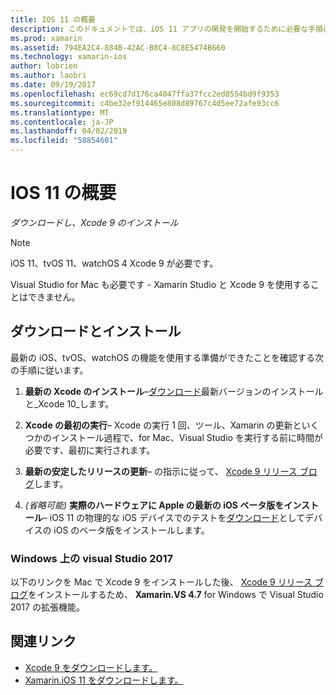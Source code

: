 ```yaml
---
title: IOS 11 の概要
description: このドキュメントでは、iOS 11 アプリの開発を開始するために必要な手順について説明します。 これには、Xcode をダウンロードして Visual Studio 2019 を更新する方法について説明します。
ms.prod: xamarin
ms.assetid: 794EA2C4-884B-42AC-B8C4-8C8E5474B660
ms.technology: xamarin-ios
author: lobrien
ms.author: laobri
ms.date: 09/19/2017
ms.openlocfilehash: ec69cd7d176ca4047ffa37fcc2ed8554bd9f9353
ms.sourcegitcommit: c4be32ef914465e808d89767c4d5ee72afe93cc6
ms.translationtype: MT
ms.contentlocale: ja-JP
ms.lasthandoff: 04/02/2019
ms.locfileid: "58854601"
---
```

# <a name="getting-started-with-ios-11"></a>IOS 11 の概要

_ダウンロードし、Xcode 9 のインストール_

> [!NOTE]
> iOS 11、tvOS 11、watchOS 4 Xcode 9 が必要です。
>
> Visual Studio for Mac も必要です - Xamarin Studio と Xcode 9 を使用することはできません。

## <a name="download-and-install"></a>ダウンロードとインストール

最新の iOS、tvOS、watchOS の機能を使用する準備ができたことを確認する次の手順に従います。

1. **最新の Xcode のインストール**–[ダウンロード](https://developer.apple.com/download/)最新バージョンのインストールと_Xcode 10_します。

2. **Xcode の最初の実行**– Xcode の実行 1 回、ツール、Xamarin の更新といくつかのインストール過程で、for Mac、Visual Studio を実行する前に時間が必要です、最初に実行されます。

3. **最新の安定したリリースの更新**– の指示に従って、 [Xcode 9 リリース ブログ](https://releases.xamarin.com/stable-release-15-3-5-with-xcode-9-support/)します。

4. _(省略可能)_ **実際のハードウェアに Apple の最新の iOS ベータ版をインストール**– iOS 11 の物理的な iOS デバイスでのテストを[ダウンロード](https://developer.apple.com/download/)としてデバイスの iOS のベータ版をインストールします。


### <a name="visual-studio-2017-on-windows"></a>Windows 上の visual Studio 2017

以下のリンクを Mac で Xcode 9 をインストールした後、 [Xcode 9 リリース ブログ](https://releases.xamarin.com/stable-release-15-3-5-with-xcode-9-support/)をインストールするため、 **Xamarin.VS 4.7** for Windows で Visual Studio 2017 の拡張機能。


## <a name="related-links"></a>関連リンク

- [Xcode 9 をダウンロードします。](https://developer.apple.com/download/)
- [Xamarin.iOS 11 をダウンロードします。](https://releases.xamarin.com/stable-release-15-3-5-with-xcode-9-support/)
